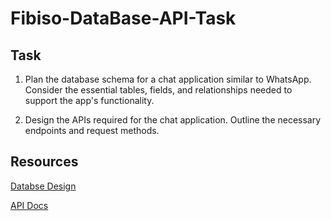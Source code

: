 # Fibiso-DataBase-API-Task

## Task
1. Plan the database schema for a chat application similar to WhatsApp. Consider the essential tables, fields, and relationships needed to support the app's functionality.

2. Design the APIs required for the chat application. Outline the necessary endpoints and request methods.


## Resources
[Databse Design](https://lucid.app/lucidchart/5a748998-7194-48b6-a2e0-c288affb120d/edit?viewport_loc=258%2C260%2C1411%2C639%2C0_0&invitationId=inv_af9a58e3-34cc-423c-b3e3-f4cdc578fecb)

[API Docs](https://documenter.getpostman.com/view/16104089/2s93RUvXaB#cff4f452-8201-43a8-927c-aa997a9fda82)
